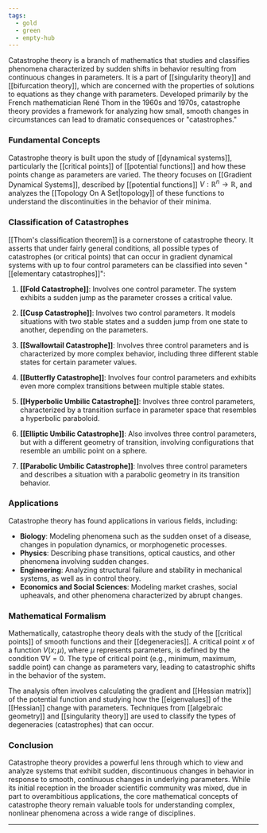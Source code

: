 ```yaml
---
tags:
  - gold
  - green
  - empty-hub
---
```



Catastrophe theory is a branch of mathematics that studies and classifies phenomena characterized by sudden shifts in behavior resulting from continuous changes in parameters. It is a part of [[singularity theory]] and [[bifurcation theory]], which are concerned with the properties of solutions to equations as they change with parameters. Developed primarily by the French mathematician René Thom in the 1960s and 1970s, catastrophe theory provides a framework for analyzing how small, smooth changes in circumstances can lead to dramatic consequences or "catastrophes."

### Fundamental Concepts

Catastrophe theory is built upon the study of [[dynamical systems]], particularly the [[critical points]] of [[potential functions]] and how these points change as parameters are varied. The theory focuses on [[Gradient Dynamical Systems]], described by [[potential functions]] $V: \mathbb{R}^n \to \mathbb{R}$, and analyzes the [[Topology On A Set|topology]] of these functions to understand the discontinuities in the behavior of their minima.

### Classification of Catastrophes

[[Thom's classification theorem]] is a cornerstone of catastrophe theory. It asserts that under fairly general conditions, all possible types of catastrophes (or critical points) that can occur in gradient dynamical systems with up to four control parameters can be classified into seven "[[elementary catastrophes]]":

1. **[[Fold Catastrophe]]**: Involves one control parameter. The system exhibits a sudden jump as the parameter crosses a critical value.

2. **[[Cusp Catastrophe]]**: Involves two control parameters. It models situations with two stable states and a sudden jump from one state to another, depending on the parameters.

3. **[[Swallowtail Catastrophe]]**: Involves three control parameters and is characterized by more complex behavior, including three different stable states for certain parameter values.

4. **[[Butterfly Catastrophe]]**: Involves four control parameters and exhibits even more complex transitions between multiple stable states.

5. **[[Hyperbolic Umbilic Catastrophe]]**: Involves three control parameters, characterized by a transition surface in parameter space that resembles a hyperbolic paraboloid.

6. **[[Elliptic Umbilic Catastrophe]]**: Also involves three control parameters, but with a different geometry of transition, involving configurations that resemble an umbilic point on a sphere.

7. **[[Parabolic Umbilic Catastrophe]]**: Involves three control parameters and describes a situation with a parabolic geometry in its transition behavior.

### Applications

Catastrophe theory has found applications in various fields, including:

- **Biology**: Modeling phenomena such as the sudden onset of a disease, changes in population dynamics, or morphogenetic processes.
- **Physics**: Describing phase transitions, optical caustics, and other phenomena involving sudden changes.
- **Engineering**: Analyzing structural failure and stability in mechanical systems, as well as in control theory.
- **Economics and Social Sciences**: Modeling market crashes, social upheavals, and other phenomena characterized by abrupt changes.

### Mathematical Formalism

Mathematically, catastrophe theory deals with the study of the [[critical points]] of smooth functions and their [[degeneracies]]. A critical point $x$ of a function $V(x; \mu)$, where $\mu$ represents parameters, is defined by the condition $\nabla V = 0$. The type of critical point (e.g., minimum, maximum, saddle point) can change as parameters vary, leading to catastrophic shifts in the behavior of the system.

The analysis often involves calculating the gradient and [[Hessian matrix]] of the potential function and studying how the [[eigenvalues]] of the [[Hessian]] change with parameters. Techniques from [[algebraic geometry]] and [[singularity theory]] are used to classify the types of degeneracies (catastrophes) that can occur.

### Conclusion

Catastrophe theory provides a powerful lens through which to view and analyze systems that exhibit sudden, discontinuous changes in behavior in response to smooth, continuous changes in underlying parameters. While its initial reception in the broader scientific community was mixed, due in part to overambitious applications, the core mathematical concepts of catastrophe theory remain valuable tools for understanding complex, nonlinear phenomena across a wide range of disciplines.

---

